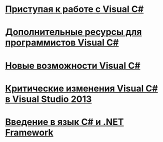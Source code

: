 # [Приступая к работе с Visual C#](getting-started-with-csharp.md)
# [Дополнительные ресурсы для программистов Visual C#](additional-resources.md)
# [Новые возможности Visual C#](whats-new.md)
# [Критические изменения Visual C# в Visual Studio 2013](breaking-changes-in-visual-studio-2013.md)
# [Введение в язык C# и .NET Framework](introduction-to-the-csharp-language-and-the-net-framework.md)

